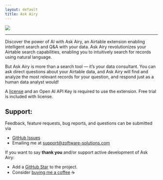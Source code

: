 ```yaml
---
layout: default
title: Ask Airy 
---
```


<img src="./demo.gif">

---
Discover the power of AI with Ask Airy, an Airtable extension enabling intelligent search and Q&A with your data.
Ask Airy revolutionizes your Airtable search capabilities, enabling you to intuitively search for records using natural
language.

But Ask Airy is more than a search tool — it’s your data consultant. You can ask direct questions about your Airtable
data, and Ask Airy will find and analyze the most relevant records for your question, and respond just as a human data
analyst would!

A [license](https://www.zoftware-solutions.com/l/ask-airy) and an Open AI API Key is required to use the extension.
Free trial is included with license.

[//]: # (Start your [free trial now]&#40;https://www.zoftware-solutions.com/l/ask-airy&#41;!)

## Support:

Feedback, feature requests, bug reports, and questions can be submitted via

- [GitHub Issues](https://github.com/Zakinator123/ask-airy/issues/new?assignees=&labels=question&template=04_SUPPORT_QUESTION.md&title=support%3A+)
- Emailing me at support@zoftware-solutions.com

If you want to say **thank you** and/or support active development of Ask Airy:

- Add a [GitHub Star](https://github.com/Zakinator123/ask-airy) to the project.
- Consider [buying me a coffee](https://www.buymeacoffee.com/zakey) ☕️

[//]: # (- Consider purchasing a [premium license]&#40;https://www.zoftware-solutions.com/l/ask-airy&#41;.)
